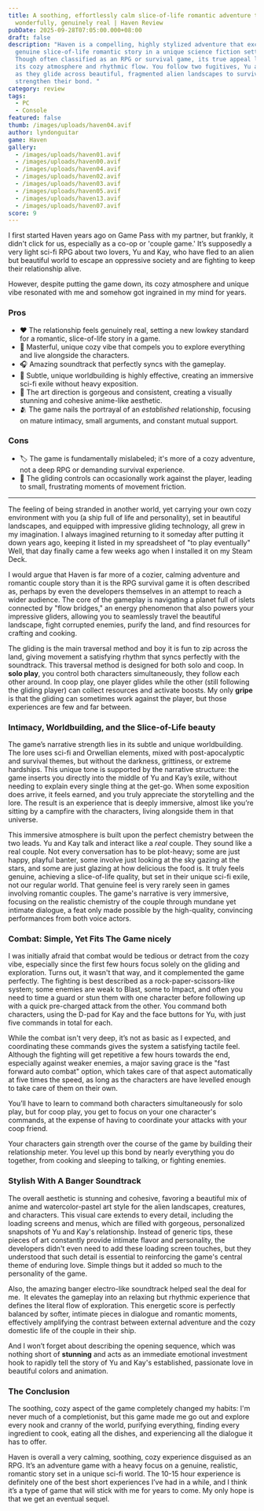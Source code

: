 ```yaml
---
title: A soothing, effortlessly calm slice-of-life romantic adventure that feels
  wonderfully, genuinely real | Haven Review
pubDate: 2025-09-28T07:05:00.000+08:00
draft: false
description: "Haven is a compelling, highly stylized adventure that excels as a
  genuine slice-of-life romantic story in a unique science fiction setting.
  Though often classified as an RPG or survival game, its true appeal lies in
  its cozy atmosphere and rhythmic flow. You follow two fugitives, Yu and Kay,
  as they glide across beautiful, fragmented alien landscapes to survive and
  strengthen their bond. "
category: review
tags:
  - PC
  - Console
featured: false
thumb: /images/uploads/haven04.avif
author: lyndonguitar
game: Haven
gallery:
  - /images/uploads/haven01.avif
  - /images/uploads/haven00.avif
  - /images/uploads/haven04.avif
  - /images/uploads/haven02.avif
  - /images/uploads/haven03.avif
  - /images/uploads/haven05.avif
  - /images/uploads/haven13.avif
  - /images/uploads/haven07.avif
score: 9
---
```

I first started Haven years ago on Game Pass with my partner, but frankly, it didn't click for us, especially as a co-op or 'couple game.' It’s supposedly a very light sci-fi RPG about two lovers, Yu and Kay, who have fled to an alien but beautiful world to escape an oppressive society and are fighting to keep their relationship alive. 

However, despite putting the game down, its cozy atmosphere and unique vibe resonated with me and somehow got ingrained in my mind for years. 

### Pros

* ❤️ The relationship feels genuinely real, setting a new lowkey standard for a romantic, slice-of-life story in a game.
* 🏡 Masterful, unique cozy vibe that compels you to explore everything and live alongside the characters.
* 🎧 Amazing soundtrack that perfectly syncs with the gameplay.
* 📖 Subtle, unique worldbuilding is highly effective, creating an immersive sci-fi exile without heavy exposition.
* 🎨 The art direction is gorgeous and consistent, creating a visually stunning and cohesive anime-like aesthetic.
* 🫂 The game nails the portrayal of an *established* relationship, focusing on mature intimacy, small arguments, and constant mutual support.

### Cons

* 🏷️ The game is fundamentally mislabeled; it's more of a cozy adventure, not a deep RPG or demanding survival experience.
* 🧱 The gliding controls can occasionally work against the player, leading to small, frustrating moments of movement friction.

- - -

The feeling of being stranded in another world, yet carrying your own cozy environment with you (a ship full of life and personality), set in beautiful landscapes, and equipped with impressive gliding technology, all grew in my imagination. I always imagined returning to it someday after putting it down years ago, keeping it listed in my spreadsheet of "to play eventually" Well, that day finally came a few weeks ago when I installed it on my Steam Deck.

I would argue that Haven is far more of a cozier, calming adventure and romantic couple story than it is the RPG survival game it is often described as, perhaps by even the developers themselves in an attempt to reach a wider audience. The core of the gameplay is navigating a planet full of islets connected by "flow bridges," an energy phenomenon that also powers your impressive gliders, allowing you to seamlessly travel the beautiful landscape, fight corrupted enemies, purify the land, and find resources for crafting and cooking. 

The gliding is the main traversal method and boy it is fun to zip across the land, giving movement a satisfying rhythm that syncs perfectly with the soundtrack. This traversal method is designed for both solo and coop. In **solo play**, you control both characters simultaneously, they follow each other around. In coop play, one player glides while the other (still following the gliding player) can collect resources and activate boosts. My only **gripe** is that the gliding can sometimes work against the player, but those experiences are few and far between.

### Intimacy, Worldbuilding, and the Slice-of-Life beauty

The game’s narrative strength lies in its subtle and unique worldbuilding. The lore uses sci-fi and Orwellian elements, mixed with post-apocalyptic and survival themes, but without the darkness, grittiness, or extreme hardships. This unique tone is supported by the narrative structure: the game inserts you directly into the middle of Yu and Kay’s exile, without needing to explain every single thing at the get-go. When some exposition does arrive, it feels earned, and you truly appreciate the storytelling and the lore. The result is an experience that is deeply immersive, almost like you’re sitting by a campfire with the characters, living alongside them in that universe.

This immersive atmosphere is built upon the perfect chemistry between the two leads. Yu and Kay talk and interact like a *real* couple. They sound like a real couple. Not every conversation has to be plot-heavy; some are just happy, playful banter, some involve just looking at the sky gazing at the stars, and some are just glazing at how delicious the food is. It truly feels genuine, achieving a slice-of-life quality, but set in their unique sci-fi exile, not our regular world. That genuine feel is very rarely seen in games involving romantic couples. The game's narrative is very immersive, focusing on the realistic chemistry of the couple through mundane yet intimate dialogue, a feat only made possible by the high-quality, convincing performances from both voice actors.

### Combat: Simple, Yet Fits The Game nicely

I was initially afraid that combat would be tedious or detract from the cozy vibe, especially since the first few hours focus solely on the gliding and exploration. Turns out, it wasn't that way, and it complemented the game perfectly. The fighting is best described as a rock-paper-scissors-like system; some enemies are weak to Blast, some to Impact, and often you need to time a guard or stun them with one character before following up with a quick pre-charged attack from the other. You command both characters, using the D-pad for Kay and the face buttons for Yu, with just five commands in total for each. 

While the combat isn't very deep, it’s not as basic as I expected, and coordinating these commands gives the system a satisfying tactile feel. Although the fighting will get repetitive a few hours towards the end, especially against weaker enemies, a major saving grace is the "fast forward auto combat" option, which takes care of that aspect automatically at five times the speed, as long as the characters are have levelled enough to take care of them on their own. 

You’ll have to learn to command both characters simultaneously for solo play, but for coop play, you get to focus on your one character's commands, at the expense of having to coordinate your attacks with your coop friend.

Your characters gain strength over the course of the game by building their relationship meter. You level up this bond by nearly everything you do together, from cooking and sleeping to talking, or fighting enemies.

### Stylish With A Banger Soundtrack

The overall aesthetic is stunning and cohesive, favoring a beautiful mix of anime and watercolor-pastel art style for the alien landscapes, creatures, and characters. This visual care extends to every detail, including the loading screens and menus, which are filled with gorgeous, personalized snapshots of Yu and Kay's relationship. Instead of generic tips, these pieces of art constantly provide intimate flavor and personality, the developers didn't even need to add these loading screen touches, but they understood that such detail is essential to reinforcing the game's central theme of enduring love. Simple things but it added so much to the personality of the game.

Also, the amazing banger electro-like soundtrack helped seal the deal for me.  It elevates the gameplay into an relaxing but rhythmic experience that defines the literal flow of exploration. This energetic score is perfectly balanced by softer, intimate pieces in dialogue and romantic moments, effectively amplifying the contrast between external adventure and the cozy domestic life of the couple in their ship.

And I won’t forget about describing the opening sequence, which was nothing short of **stunning** and acts as an immediate emotional investment hook to rapidly tell the story of Yu and Kay's established, passionate love in beautiful colors and animation.

### The Conclusion

The soothing, cozy aspect of the game completely changed my habits: I'm never much of a completionist, but this game made me go out and explore every nook and cranny of the world, purifying everything, finding every ingredient to cook, eating all the dishes, and experiencing all the dialogue it has to offer.

Haven is overall a very calming, soothing, cozy experience disguised as an RPG. It’s an adventure game with a heavy focus on a genuine, realistic, romantic story set in a unique sci-fi world. The 10-15 hour experience is definitely one of the best short experiences I’ve had in a while, and I think it’s a type of game that will stick with me for years to come. My only hope is that we get an eventual sequel.
